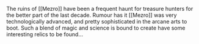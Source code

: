 The ruins of [[Mezro]] have been a frequent haunt for treasure hunters for the better part of the last decade. Rumour has it [[Mezro]] was very technologically advanced, and pretty sophisticated in the arcane arts to boot. Such a blend of magic and science is bound to create have some interesting relics to be found...